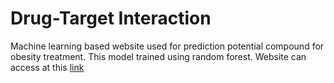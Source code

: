 # Drug-Target Interaction
Machine learning based website used for prediction potential compound for obesity treatment. This model trained using random forest. 
Website can access at this [link](https://hudzaiem-drugtarget-interaction.streamlit.app/)
